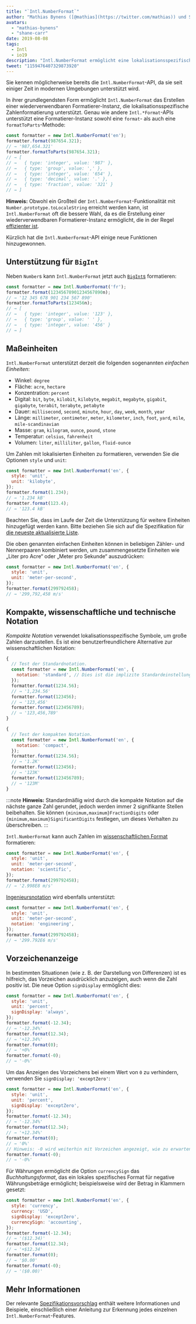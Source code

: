 ```yaml
---
title: "`Intl.NumberFormat`"
author: "Mathias Bynens ([@mathias](https://twitter.com/mathias)) und Shane F. Carr"
avatars: 
  - "mathias-bynens"
  - "shane-carr"
date: 2019-08-08
tags: 
  - Intl
  - io19
description: "Intl.NumberFormat ermöglicht eine lokalisationsspezifische Zahlenformatierung."
tweet: "1159476407329873920"
---
```

Sie kennen möglicherweise bereits die `Intl.NumberFormat`-API, da sie seit einiger Zeit in modernen Umgebungen unterstützt wird.

<feature-support chrome="24"
                 firefox="29"
                 safari="10"
                 nodejs="0.12"
                 babel="yes"></feature-support>

In ihrer grundlegendsten Form ermöglicht `Intl.NumberFormat` das Erstellen einer wiederverwendbaren Formatierer-Instanz, die lokalisationsspezifische Zahlenformatierung unterstützt. Genau wie andere `Intl.*Format`-APIs unterstützt eine Formatierer-Instanz sowohl eine `format`- als auch eine `formatToParts`-Methode:

<!--truncate-->
```js
const formatter = new Intl.NumberFormat('en');
formatter.format(987654.321);
// → '987,654.321'
formatter.formatToParts(987654.321);
// → [
// →   { type: 'integer', value: '987' },
// →   { type: 'group', value: ',' },
// →   { type: 'integer', value: '654' },
// →   { type: 'decimal', value: '.' },
// →   { type: 'fraction', value: '321' }
// → ]
```

**Hinweis:** Obwohl ein Großteil der `Intl.NumberFormat`-Funktionalität mit `Number.prototype.toLocaleString` erreicht werden kann, ist `Intl.NumberFormat` oft die bessere Wahl, da es die Erstellung einer wiederverwendbaren Formatierer-Instanz ermöglicht, die in der Regel [effizienter ist](/blog/v8-release-76#localized-bigint).

Kürzlich hat die `Intl.NumberFormat`-API einige neue Funktionen hinzugewonnen.

## Unterstützung für `BigInt`

Neben `Number`s kann `Intl.NumberFormat` jetzt auch [`BigInt`s](/features/bigint) formatieren:

```js
const formatter = new Intl.NumberFormat('fr');
formatter.format(12345678901234567890n);
// → '12 345 678 901 234 567 890'
formatter.formatToParts(123456n);
// → [
// →   { type: 'integer', value: '123' },
// →   { type: 'group', value: ' ' },
// →   { type: 'integer', value: '456' }
// → ]
```

<feature-support chrome="76 /blog/v8-release-76#localized-bigint"
                 firefox="no"
                 safari="no"
                 nodejs="no"
                 babel="no"></feature-support>

## Maßeinheiten

`Intl.NumberFormat` unterstützt derzeit die folgenden sogenannten _einfachen Einheiten_:

- Winkel: `degree`
- Fläche: `acre`, `hectare`
- Konzentration: `percent`
- Digital: `bit`, `byte`, `kilobit`, `kilobyte`, `megabit`, `megabyte`, `gigabit`, `gigabyte`, `terabit`, `terabyte`, `petabyte`
- Dauer: `millisecond`, `second`, `minute`, `hour`, `day`, `week`, `month`, `year`
- Länge: `millimeter`, `centimeter`, `meter`, `kilometer`, `inch`, `foot`, `yard`, `mile`, `mile-scandinavian`
- Masse: `gram`,  `kilogram`, `ounce`, `pound`, `stone`
- Temperatur: `celsius`, `fahrenheit`
- Volumen: `liter`, `milliliter`, `gallon`, `fluid-ounce`

Um Zahlen mit lokalisierten Einheiten zu formatieren, verwenden Sie die Optionen `style` und `unit`:

```js
const formatter = new Intl.NumberFormat('en', {
  style: 'unit',
  unit: 'kilobyte',
});
formatter.format(1.234);
// → '1.234 kB'
formatter.format(123.4);
// → '123.4 kB'
```

Beachten Sie, dass im Laufe der Zeit die Unterstützung für weitere Einheiten hinzugefügt werden kann. Bitte beziehen Sie sich auf die Spezifikation für [die neueste aktualisierte Liste](https://tc39.es/proposal-unified-intl-numberformat/section6/locales-currencies-tz_proposed_out.html#table-sanctioned-simple-unit-identifiers).

Die oben genannten einfachen Einheiten können in beliebigen Zähler- und Nennerpaaren kombiniert werden, um zusammengesetzte Einheiten wie „Liter pro Acre“ oder „Meter pro Sekunde“ auszudrücken:

```js
const formatter = new Intl.NumberFormat('en', {
  style: 'unit',
  unit: 'meter-per-second',
});
formatter.format(299792458);
// → '299,792,458 m/s'
```

<feature-support chrome="77"
                 firefox="no"
                 safari="no"
                 nodejs="no"
                 babel="no"></feature-support>

## Kompakte, wissenschaftliche und technische Notation

_Kompakte Notation_ verwendet lokalisationsspezifische Symbole, um große Zahlen darzustellen. Es ist eine benutzerfreundlichere Alternative zur wissenschaftlichen Notation:

```js
{
  // Test der Standardnotation.
  const formatter = new Intl.NumberFormat('en', {
    notation: 'standard', // Dies ist die implizite Standardeinstellung.
  });
  formatter.format(1234.56);
  // → '1,234.56'
  formatter.format(123456);
  // → '123,456'
  formatter.format(123456789);
  // → '123,456,789'
}

{
  // Test der kompakten Notation.
  const formatter = new Intl.NumberFormat('en', {
    notation: 'compact',
  });
  formatter.format(1234.56);
  // → '1.2K'
  formatter.format(123456);
  // → '123K'
  formatter.format(123456789);
  // → '123M'
}
```

:::note
**Hinweis:** Standardmäßig wird durch die kompakte Notation auf die nächste ganze Zahl gerundet, jedoch werden immer 2 signifikante Stellen beibehalten. Sie können `{minimum,maximum}FractionDigits` oder `{minimum,maximum}SignificantDigits` festlegen, um dieses Verhalten zu überschreiben.
:::

`Intl.NumberFormat` kann auch Zahlen im [wissenschaftlichen Format](https://de.wikipedia.org/wiki/Wissenschaftliche_Notation) formatieren:

```js
const formatter = new Intl.NumberFormat('en', {
  style: 'unit',
  unit: 'meter-per-second',
  notation: 'scientific',
});
formatter.format(299792458);
// → '2.998E8 m/s'
```

[Ingenieursnotation](https://de.wikipedia.org/wiki/Ingenieursnotation) wird ebenfalls unterstützt:

```js
const formatter = new Intl.NumberFormat('en', {
  style: 'unit',
  unit: 'meter-per-second',
  notation: 'engineering',
});
formatter.format(299792458);
// → '299.792E6 m/s'
```

<feature-support chrome="77"
                 firefox="no"
                 safari="no"
                 nodejs="no"
                 babel="no"></feature-support>

## Vorzeichenanzeige

In bestimmten Situationen (wie z. B. der Darstellung von Differenzen) ist es hilfreich, das Vorzeichen ausdrücklich anzuzeigen, auch wenn die Zahl positiv ist. Die neue Option `signDisplay` ermöglicht dies:

```js
const formatter = new Intl.NumberFormat('en', {
  style: 'unit',
  unit: 'percent',
  signDisplay: 'always',
});
formatter.format(-12.34);
// → '-12.34%'
formatter.format(12.34);
// → '+12.34%'
formatter.format(0);
// → '+0%'
formatter.format(-0);
// → '-0%'
```

Um das Anzeigen des Vorzeichens bei einem Wert von `0` zu verhindern, verwenden Sie `signDisplay: 'exceptZero'`:

```js
const formatter = new Intl.NumberFormat('en', {
  style: 'unit',
  unit: 'percent',
  signDisplay: 'exceptZero',
});
formatter.format(-12.34);
// → '-12.34%'
formatter.format(12.34);
// → '+12.34%'
formatter.format(0);
// → '0%'
// Hinweis: -0 wird weiterhin mit Vorzeichen angezeigt, wie zu erwarten:
formatter.format(-0);
// → '-0%'
```

Für Währungen ermöglicht die Option `currencySign` das _Buchhaltungsformat_, das ein lokales spezifisches Format für negative Währungsbeträge ermöglicht; beispielsweise wird der Betrag in Klammern gesetzt:

```js
const formatter = new Intl.NumberFormat('en', {
  style: 'currency',
  currency: 'USD',
  signDisplay: 'exceptZero',
  currencySign: 'accounting',
});
formatter.format(-12.34);
// → '($12.34)'
formatter.format(12.34);
// → '+$12.34'
formatter.format(0);
// → '$0.00'
formatter.format(-0);
// → '($0.00)'
```

<feature-support chrome="77"
                 firefox="no"
                 safari="no"
                 nodejs="no"
                 babel="no"></feature-support>

## Mehr Informationen

Der relevante [Spezifikationsvorschlag](https://github.com/tc39/proposal-unified-intl-numberformat) enthält weitere Informationen und Beispiele, einschließlich einer Anleitung zur Erkennung jedes einzelnen `Intl.NumberFormat`-Features.
